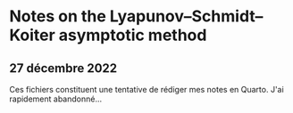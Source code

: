 # Notes on the Lyapunov–Schmidt–Koiter asymptotic method

## 27 décembre 2022

Ces fichiers constituent une tentative de rédiger mes notes en Quarto. J'ai rapidement abandonné…
